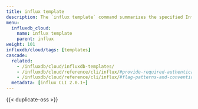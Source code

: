 ```yaml
---
title: influx template
description: The `influx template` command summarizes the specified InfluxDB template.
menu:
  influxdb_cloud:
    name: influx template
    parent: influx
weight: 101
influxdb/cloud/tags: [templates]
cascade:
  related:
    - /influxdb/cloud/influxdb-templates/
    - /influxdb/cloud/reference/cli/influx/#provide-required-authentication-credentials, influx CLI—Provide required authentication credentials
    - /influxdb/cloud/reference/cli/influx/#flag-patterns-and-conventions, influx CLI—Flag patterns and conventions
  metadata: [influx CLI 2.0.1+]
---
```


{{< duplicate-oss >}}
